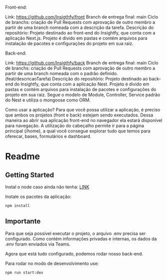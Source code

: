 Front-end:

Link: https://github.com/Insigthfy/front
Branch de entrega final: main
Ciclo de branchs: criação de Pull Requests com aprovação de outro membro a partir de uma branch nomeada com a descrição da tarefa.
Descrição do repositório: Projeto destinado ao front-end do Insightfy, que conta com a aplicação Next.js. Projeto é divido em pastas e contém arquivos para instalação de pacotes e configurações do projeto em sua raiz.

Back-end:

Link: https://github.com/Insigthfy/back
Branch de entrega final: main
Ciclo de branchs: criação de Pull Requests com aprovação de outro membro a partir de uma branch nomeada com o padrão definido. (feat/descricaoTarefa)
Descrição do repositório: Projeto destinado ao back-end do Insightfy, que conta com a aplicação Nest. Projeto é divido em pastas e contém arquivos para instalação de pacotes e configurações do projeto em sua raiz. Segue o modelo de Module, Controller, Service padrão do Nest e utiliza o mongoose como ORM.


Como usar a aplicação?
Para que você possa utilizar a aplicação, é preciso que ambos os projetos (front e back) estejam sendo executados. Dessa maneira ao abrir sua aplicação front-end no navegador ela estará disponível para navegação. A utilização do cabeçalho permite ir para a página principal (/home), a qual você consegue explorar tudo que temos para oferecar, bases, formulários e dashboard.

# Readme

## Getting Started

Instal o node caso ainda não tenha: 
[LINK](https://nodejs.org/en/download/package-manager)

Instale os pacotes da aplicação:

```bash
npm install
```

## Importante

Para que seja possível executar o projeto, o arquivo .env precisa ser configurado. Como contém informações privadas e internas, os dados da .env foram enviados via Teams.

Agora que está tudo configurado, podemos rodar nosso back-end.

Para rodar no modo de desenvolvimento use:

```bash
npm run start:dev
```
